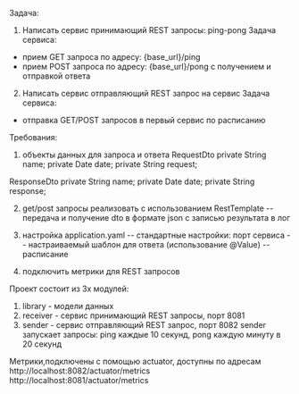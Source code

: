 Задача:
1. Написать сервис принимающий REST запросы: ping-pong
Задача сервиса:
- прием GET запроса по адресу:   {base_url}/ping
- прием POST запроса по адресу: {base_url}/pong с получением и отправкой ответа

2. Написать сервис отправляющий REST запрос на сервис
Задача сервиса:
- отправка GET/POST запросов в первый сервис по расписанию

Требования:
1. объекты данных для запроса и ответа
RequestDto
private String name;
private Date date;
private String request; 

ResponseDto
private String name;
private Date date;
private String response;

2. get/post запросы  реализовать с использованием RestTemplate
-- передача и получение dto в формате json с записью результата в лог

3. настройка application.yaml
-- стандартные настройки: порт сервиса
-- настраиваемый шаблон для ответа (использование @Value)
-- расписание

4. подключить метрики для REST запросов



Проект состоит из 3х модулей:
1) library - модели данных
2) receiver - сервис принимающий REST запросы, порт 8081
3) sender - сервис отправляющий REST запрос, порт 8082
  sender запускает запросы: ping каждые 10 секунд, pong каждую минуту в 20 секунд

Метрики,подключены с помощью actuator, доступны по адресам http://localhost:8082/actuator/metrics http://localhost:8081/actuator/metrics
